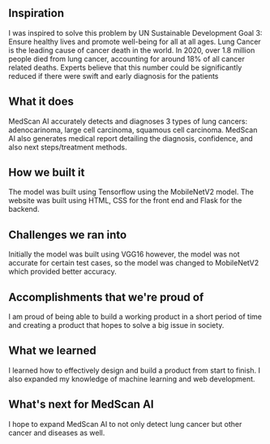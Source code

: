 ## Inspiration
I was inspired to solve this problem by UN Sustainable Development Goal 3: Ensure healthy lives and promote well-being for all at all ages. Lung Cancer is the leading cause of cancer death in the world. In 2020, over 1.8 million people died from lung cancer, accounting for around 18% of all cancer related deaths. Experts believe that this number could be significantly reduced if there were swift and early diagnosis for the patients

## What it does
MedScan AI accurately detects and diagnoses 3 types of lung cancers: adenocarinoma, large cell carcinoma, squamous cell carcinoma. MedScan AI also generates medical report detailing the diagnosis, confidence, and also next steps/treatment methods.

## How we built it
The model was built using Tensorflow using the MobileNetV2 model. The website was built using HTML, CSS for the front end and Flask for the backend.

## Challenges we ran into
Initially the model was built using VGG16 however, the model was not accurate for certain test cases, so the model was changed to MobileNetV2 which provided better accuracy.

## Accomplishments that we're proud of
I am proud of being able to build a working product in a short period of time and creating a product that hopes to solve a big issue in society.

## What we learned
I learned how to effectively design and build a product from start to finish. I also expanded my knowledge of machine learning and web development.

## What's next for MedScan AI
I hope to expand MedScan AI to not only detect lung cancer but other cancer and diseases as well.
